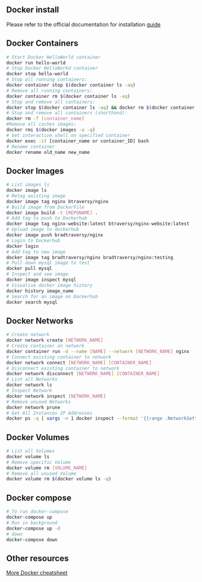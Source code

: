 ## Docker install

Please refer to the official documentation for installation [guide](https://docs.docker.com/engine/install/)

## Docker Containers
```bash
# Start Docker HelloWorld container
docker run hello-world
# Stop Docker HelloWorkd container
docker stop hello-world
# Stop all running containers:
docker container stop $(docker container ls -aq)
# Remove all running containers:
docker container rm $(docker container ls -aq)
# Stop and remove all containers:
docker stop $(docker container ls -aq) && docker rm $(docker container ls -aq)
# Stop and remove all containers (shorthand):
docker rm -f [container_name]
#Remove all caches images:
docker rmi $(docker images -a -q)
# Get interactive shell on specified container
docker exec -it [container_name or container_ID] bash
# Rename container
docker rename old_name new_name
```

## Docker Images
```bash
# List images ls
docker image ls
# Retag existing image
docker image tag nginx btraversy/nginx
# Build image from DockerFile
docker image build -t [REPONAME] .
# Add tag to push to Dockerhub
docker image tag nginx-website:latest btraversy/nginx-website:latest
# Upload image to dockerhub
docker image push bradtraversy/nginx
# Login to Dockerhub
docker login
# Add tag to new image
docker image tag bradtraversy/nginx bradtraversy/nginx:testing
# Pull down mysql image to test
docker pull mysql
# Inspect and see image
docker image inspect mysql
# Visualise docker image history
docker history image_name
# Search for an image on Dockerhub
docker search mysql
```

## Docker Networks
```bash
# Create network
docker network create [NETWORK_NAME]
# Create container on network
docker container run -d --name [NAME] --network [NETWORK_NAME] nginx
# Connect existing container to network
docker network connect [NETWORK_NAME] [CONTAINER_NAME]
# Disconnect existing container to network
docker network disconnect [NETWORK_NAME] [CONTAINER_NAME]
# List all Networks
docker network ls
# Inspect Network
docker network inspect [NETWORK_NAME]
# Remove unused Networks
docker network prune
# Get All Instances IP Addresses
docker ps -q | xargs -n 1 docker inspect --format '{{range .NetworkSettings.Networks}}{{.IPAddress}}{{end}} {{ .Name }}' | sed 's/ \// /'
```
## Docker Volumes
```bash
# List all Volumes
docker volume ls
# Remove specific Volume
docker volume rm [VOLUME_NAME]
# Remove all unused Volume
docker volume rm $(docker volume ls -q)
```

## Docker compose
```bash
# To run docker-compose
docker-compose up
# Run in background
docker-compose up -d
# down
docker-compose down
```



## Other resources
[More Docker cheatsheet](https://github.com/LeCoupa/awesome-cheatsheets/blob/master/tools/docker.sh)
